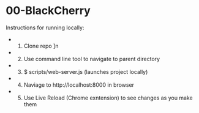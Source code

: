 # 00-BlackCherry

Instructions for running locally:
* 1. Clone repo ]n
* 2. Use command line tool to navigate to parent directory 
* 3. $ scripts/web-server.js (launches project locally) 
* 4. Naviage to http://localhost:8000 in browser 
* 5. Use Live Reload (Chrome exntension) to see changes as you make them
